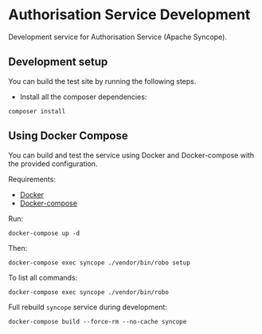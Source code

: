 # Authorisation Service Development

Development service for Authorisation Service (Apache Syncope).


## Development setup

You can build the test site by running the following steps.

* Install all the composer dependencies:

```
composer install
```

## Using Docker Compose

You can build and test the service using Docker and Docker-compose with the provided configuration.

Requirements:

- [Docker](https://www.docker.com/get-docker)
- [Docker-compose](https://docs.docker.com/compose/)

Run:

```
docker-compose up -d
```

Then:

```
docker-compose exec syncope ./vendor/bin/robo setup
```

To list all commands:

```
docker-compose exec syncope ./vendor/bin/robo
```

Full rebuild `syncope` service during development:

```
docker-compose build --force-rm --no-cache syncope
```